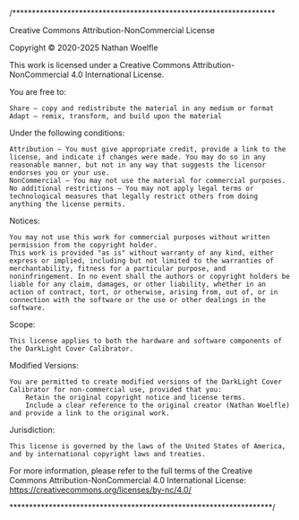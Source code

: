 /*******************************************************************

Creative Commons Attribution-NonCommercial License

Copyright © 2020-2025 Nathan Woelfle

This work is licensed under a Creative Commons Attribution-NonCommercial 4.0 International License.

You are free to:

    Share — copy and redistribute the material in any medium or format
    Adapt — remix, transform, and build upon the material

Under the following conditions:

    Attribution — You must give appropriate credit, provide a link to the license, and indicate if changes were made. You may do so in any reasonable manner, but not in any way that suggests the licensor endorses you or your use.
    NonCommercial — You may not use the material for commercial purposes.
    No additional restrictions — You may not apply legal terms or technological measures that legally restrict others from doing anything the license permits.

Notices:

    You may not use this work for commercial purposes without written permission from the copyright holder.
    This work is provided "as is" without warranty of any kind, either express or implied, including but not limited to the warranties of merchantability, fitness for a particular purpose, and noninfringement. In no event shall the authors or copyright holders be liable for any claim, damages, or other liability, whether in an action of contract, tort, or otherwise, arising from, out of, or in connection with the software or the use or other dealings in the software.

Scope:

    This license applies to both the hardware and software components of the DarkLight Cover Calibrator.

Modified Versions:

    You are permitted to create modified versions of the DarkLight Cover Calibrator for non-commercial use, provided that you:
        Retain the original copyright notice and license terms.
        Include a clear reference to the original creator (Nathan Woelfle) and provide a link to the original work.

Jurisdiction:

    This license is governed by the laws of the United States of America, and by international copyright laws and treaties.

For more information, please refer to the full terms of the Creative Commons Attribution-NonCommercial 4.0 International License: https://creativecommons.org/licenses/by-nc/4.0/

*******************************************************************/
